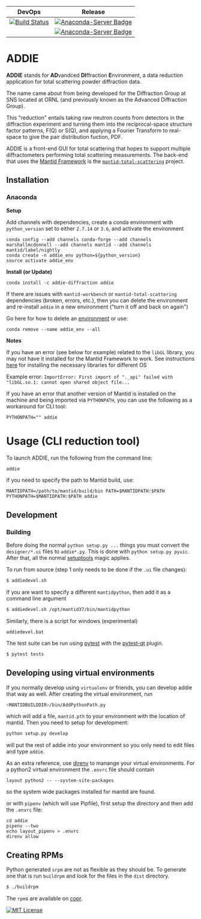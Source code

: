 | DevOps | Release |
|--------|---------|
| [![Build Status](https://travis-ci.org/neutrons/addie.svg?branch=master)](https://travis-ci.org/neutrons/addie) | [![Anaconda-Server Badge](https://anaconda.org/addie-diffraction/addie/badges/version.svg)](https://anaconda.org/addie-diffraction/addie) | 
|  | [![Anaconda-Server Badge](https://anaconda.org/addie-diffraction/addie/badges/platforms.svg)](https://anaconda.org/addie-diffraction/addie) | 

ADDIE
======

**ADDIE** stands for **AD**vandced **DI**ffraction **E**nvironment, a data reduction application for total scattering powder diffraction data. 

The name came about from being developed for the Diffraction Group at SNS located at ORNL (and previously known as the Advanced Diffraction Group).

This "reduction" entails taking raw neutron counts from detectors in the diffraction experiment and turning them into the reciprocal-space structure factor patterns, F(Q) or S(Q), and applying a Fourier Transform to real-space to give the pair distribution fuction, PDF.

ADDIE is a front-end GUI for total scattering that hopes to support multiple diffractometers performing total scattering measurements. The back-end that uses the [Mantid Framework](https://docs.mantidproject.org/nightly/) is the [`mantid-total-scattering`](https://github.com/marshallmcdonnell/mantid_total_scattering) project.

Installation
------------

### Anaconda

**Setup** 

Add channels with dependencies, create a conda environment with `python_version` set to either `2.7.14` or `3.6`, and activate the environment

```
conda config --add channels conda-forge --add channels marshallmcdonnell --add channels mantid --add channels mantid/label/nightly
conda create -n addie_env python=${python_version}
source activate addie_env
```

**Install (or Update)**

```
conda install -c addie-diffraction addie 
```

If there are issues with `mantid-workbench` or `mantid-total-scattering`  dependencies (broken, errors, etc.), then you can delete the environment and re-install `addie` in a new environment ("turn it off and back on again")

Go here for how to delete an [environment](https://docs.conda.io/projects/conda/en/latest/user-guide/tasks/manage-environments.html#removing-an-environment) or use:

```
conda remove --name addie_env --all
```

**Notes**

If you have an error (see below for example) related to the `libGL` library, you may not have it installed for the Mantid Framework to work. See instructions [here](https://github.com/mantidproject/conda-recipes/#gl-and-glu-libs) for installing the necessary libraries for different OS

Example error:
`ImportError: First import of "._api" failed with "libGL.so.1: cannot open shared object file...`

If you have an error that another version of Mantid is installed on the machine and being imported via `PYTHONPATH`, you can use the following as a workaround for CLI tool:

```
PYTHONPATH="" addie
```

# Usage (CLI reduction tool)

To launch ADDIE, run the following from the command line:

```bash
addie
```

If you need to specify the path to Mantid build, use:
```
MANTIDPATH=/path/to/mantid/build/bin PATH=$MANTIDPATH:$PATH PYTHONPATH=$MANTIDPATH:$PATH addie
```


Development
------------

### Building

Before doing the normal `python setup.py ...` things you must convert the
`designer/*.ui` files to `addie*.py`. This is done with
`python setup.py pyuic`. After that, all the normal
[setuptools](https://pythonhosted.org/setuptools/setuptools.html) magic applies.

To run from source (step 1 only needs to be done if the `.ui` file changes):
```bash
$ addiedevel.sh
```
If you are want to specify a different `mantidpython`, then add it as
a command line argument
```bash
$ addiedevel.sh /opt/mantid37/bin/mantidpython
```

Similarly, there is a script for windows (experimental)
```
addiedevel.bat
```

The test suite can be run using [pytest](https://docs.pytest.org/en/latest/)
with the [pytest-qt](https://pytest-qt.readthedocs.io/en/latest/) plugin.
```bash
$ pytest tests
```


Developing using virtual environments
-------------------------------------

If you normally develop using `virtualenv` or friends, you can develop
addie that way as well. After creating the virtual environment, run

```bash
<MANTIDBUILDDIR>/bin/AddPythonPath.py
```

which will add a file, `mantid.pth` to your environment with the
location of mantid. Then you need to setup for development: 

```bash
python setup.py develop
```

will put the rest of addie into your environment so you only need to
edit files and type `addie`.

As an extra reference, use [direnv](https://github.com/direnv/direnv)
to manange your virtual environments. For a python2 virtual
environment the `.envrc` file should contain
```
layout python2 -- --system-site-packages
```
so the system wide packages installed for mantid are found.

or with `pipenv` (which will use Pipfile), first setup the directory and then add the `.envrc` file:
```
cd addie
pipenv --two
echo layout_pipenv > .envrc
direnv allow
```

Creating RPMs
-------------

Python generated `srpm` are not as flexible as they should be. To
generate one that is run `buildrpm` and look for the files in the
`dist` directory.
```bash
$ ./buildrpm
```
 The `rpm`s are available on
[copr](https://copr.fedorainfracloud.org/coprs/peterfpeterson/addie/).


[![MIT License](https://img.shields.io/badge/license-MIT-blue.svg)](http://opensource.org/licenses/MIT)
